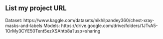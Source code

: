 <h2>List my project URL</h2>
Dataset: https://www.kaggle.com/datasets/nikhilpandey360/chest-xray-masks-and-labels
Models: https://drive.google.com/drive/folders/1JTvA5-1OrMy3CYE50Tent5ezXSAhtb8a?usp=sharing
